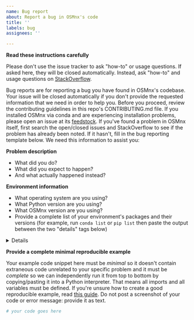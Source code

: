 ```yaml
---
name: Bug report
about: Report a bug in OSMnx's code
title: ''
labels: bug
assignees: ''

---
```


**Read these instructions carefully**

Please don't use the issue tracker to ask "how-to" or usage questions. If asked here, they will be closed automatically. Instead, ask "how-to" and usage questions on [StackOverflow](https://stackoverflow.com/).

Bug reports are for reporting a bug you have found in OSMnx's codebase. Your issue will be closed automatically if you don't provide the requested information that we need in order to help you. Before you proceed, review the contributing guidelines in this repo's CONTRIBUTING.md file. If you installed OSMnx via conda and are experiencing installation problems, please open an issue at its [feedstock](https://github.com/conda-forge/osmnx-feedstock/issues). If you've found a problem in OSMnx itself, first search the open/closed issues and StackOverflow to see if the problem has already been noted. If it hasn't, fill in the bug reporting template below. We need this information to assist you:

**Problem description**
  - What did you do?
  - What did you expect to happen?
  - And what actually happened instead?

**Environment information**
  - What operating system are you using?
  - What Python version are you using?
  - What OSMnx version are you using?
  - Provide a complete list of your environment's packages and their versions (for example, run `conda list` or `pip list` then paste the output between the two "details" tags below)

<details>
# paste the output of your Python packages/versions here between these two "details" tags

</details>

**Provide a complete minimal reproducible example**

Your example code snippet here must be *minimal* so it doesn't contain extraneous code unrelated to your specific problem and it must be *complete* so we can independently run it from top to bottom by copying/pasting it into a Python interpreter. That means all imports and all variables must be defined. If you're unsure how to create a good reproducible example, read [this guide](https://stackoverflow.com/help/minimal-reproducible-example). Do not post a screenshot of your code or error message: provide it as text.

```python
# your code goes here

```
